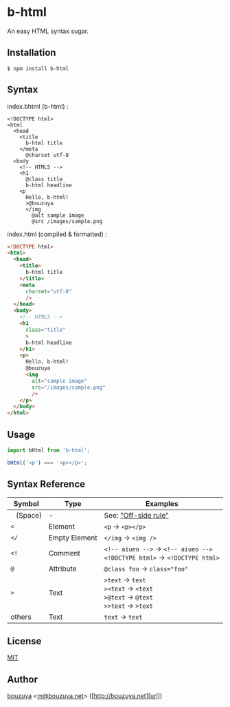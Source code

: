 # b-html

An easy HTML syntax sugar.

## Installation

```
$ npm install b-html
```

## Syntax

index.bhtml (b-html) :

```b-html
<!DOCTYPE html>
<html
  <head
    <title
      b-html title
    </meta
      @charset utf-8
  <body
    <!-- HTML5 -->
    <h1
      @class title
      b-html headline
    <p
      Hello, b-html!
      >@bouzuya
      </img
        @alt sample image
        @src /images/sample.png
```

index.html (compiled & formatted) :

```html
<!DOCTYPE html>
<html>
  <head>
    <title>
      b-html title
    </title>
    <meta
      charset="utf-8"
      />
  </head>
  <body>
    <!-- HTML5 -->
    <h1
      class="title"
      >
      b-html headline
    </h1>
    <p>
      Hello, b-html!
      @bouzuya
      <img
        alt="sample image"
        src="/images/sample.png"
        />
    </p>
  </body>
</html>
```

## Usage

```javascript
import bHtml from 'b-html';

bHtml('<p') === '<p></p>';
```

## Syntax Reference

 Symbol      | Type          | Examples
-------------|---------------|----------------------------------------------
 ` ` (Space) | -             | See: ["Off-side rule"](https://en.wikipedia.org/wiki/Off-side_rule)
 `<`         | Element       | `<p` -> `<p></p>`
 `</`        | Empty Element | `</img` -> `<img />`
 `<!`        | Comment       | `<!-- aiueo -->` -> `<!-- aiueo -->`<br />`<!DOCTYPE html>` -> `<!DOCTYPE html>`
 `@`         | Attribute     | `@class foo` -> `class="foo"`
 `>`         | Text          | `>text` -> `text`<br />`><text` -> `<text`<br />`>@text` -> `@text`<br />`>>text` -> `>text`
 others      | Text          | `text` -> `text`

## License

[MIT](LICENSE)

## Author

[bouzuya][user] &lt;[m@bouzuya.net][email]&gt; ([http://bouzuya.net][url])

[user]: https://github.com/bouzuya
[email]: mailto:m@bouzuya.net
[url]: http://bouzuya.net
